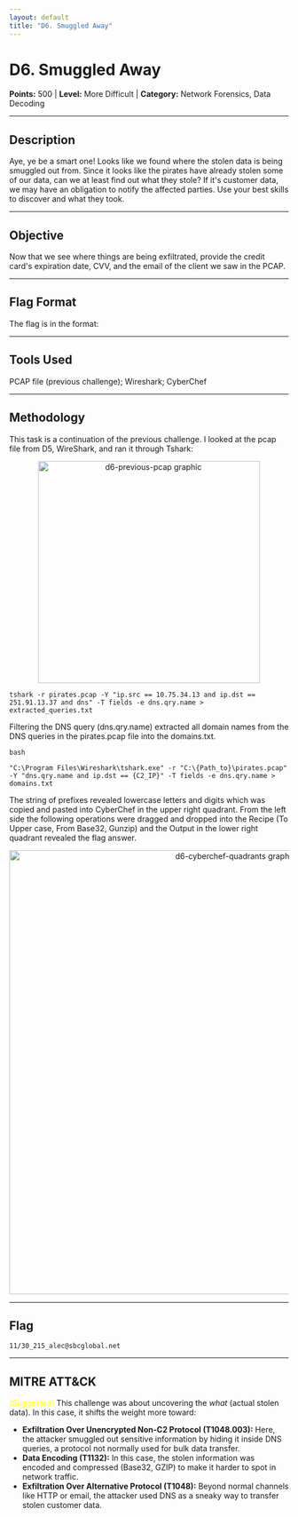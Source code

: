 ```yaml
---
layout: default
title: "D6. Smuggled Away"
---
```


# D6. Smuggled Away

**Points:** 500  | **Level:** More Difficult | **Category:** Network Forensics, Data Decoding

---

## Description
Aye, ye be a smart one! Looks like we found where the stolen data is being smuggled out from. Since it looks like the pirates have already stolen some of our data, can we at least find out what they stole? If it's customer data, we may have an obligation to notify the affected parties. Use your best skills to discover and what they took.

---

## Objective
Now that we see where things are being exfiltrated, provide the credit card's expiration date, CVV, and the email of the client we saw in the PCAP.

---

## Flag Format
The flag is in the format: <CreditCardExpiration>_<CVVofCreditCard>_<email>

---

## Tools Used
PCAP file (previous challenge); Wireshark; CyberChef

---

## Methodology
This task is a continuation of the previous challenge. I looked at the pcap file from D5, WireShark, and ran it through Tshark: 

<p align="center">
  <img src="/2025_wicys_target_ctf/assets/images/d6-previous-pcap.png" alt="d6-previous-pcap graphic" width="400">
</p>

`tshark -r pirates.pcap -Y "ip.src == 10.75.34.13 and ip.dst == 251.91.13.37 and dns" -T fields -e dns.qry.name > extracted_queries.txt`  

Filtering the DNS query (dns.qry.name) extracted all domain names from the DNS queries in the pirates.pcap file into the domains.txt.

`bash`  

`"C:\Program Files\Wireshark\tshark.exe" -r "C:\{Path_to}\pirates.pcap" -Y "dns.qry.name and ip.dst == {C2_IP}" -T fields -e dns.qry.name > domains.txt`  

The string of prefixes revealed lowercase letters and digits which was copied and pasted into CyberChef in the upper right quadrant. From the left side the following operations were dragged and dropped into the Recipe (To Upper case, From Base32, Gunzip) and the Output in the lower right quadrant revealed the flag answer.

<p align="center">
  <img src="/2025_wicys_target_ctf/assets/images/d6-cyberchef-quadrants.png" alt="d6-cyberchef-quadrants graphic" width="800">
</p>

---

## Flag
`11/30_215_alec@sbcglobal.net`  

---

## MITRE ATT&CK
<span style="color:yellow; font-style:italic;">(Suggested)</span>
This challenge was about uncovering the *what* (actual stolen data). In this case, it shifts the weight more toward:
-	**Exfiltration Over Unencrypted Non-C2 Protocol (T1048.003):** Here, the attacker smuggled out sensitive information by hiding it inside DNS queries, a protocol not normally used for bulk data transfer.
-	**Data Encoding (T1132):** In this case, the stolen information was encoded and compressed (Base32, GZIP) to make it harder to spot in network traffic.
-	**Exfiltration Over Alternative Protocol (T1048):** Beyond normal channels like HTTP or email, the attacker used DNS as a sneaky way to transfer stolen customer data.
